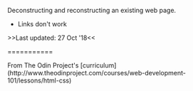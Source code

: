Deconstructing and reconstructing an existing web page.
- Links don't work

\>>Last updated: 27 Oct '18<<
<p>===========</p>
From The Odin Project's [curriculum](http://www.theodinproject.com/courses/web-development-101/lessons/html-css)
